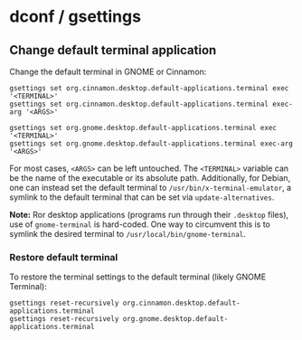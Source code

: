 # dconf / gsettings

## Change default terminal application

Change the default terminal in GNOME or Cinnamon:
```
gsettings set org.cinnamon.desktop.default-applications.terminal exec '<TERMINAL>'
gsettings set org.cinnamon.desktop.default-applications.terminal exec-arg '<ARGS>'
```

```
gsettings set org.gnome.desktop.default-applications.terminal exec '<TERMINAL>'
gsettings set org.gnome.desktop.default-applications.terminal exec-arg '<ARGS>'
```

For most cases, `<ARGS>` can be left untouched. The `<TERMINAL>` variable can
be the name of the executable or its absolute path. Additionally, for Debian,
one can instead set the default terminal to `/usr/bin/x-terminal-emulator`, a
symlink to the default terminal that can be set via `update-alternatives`.

**Note:** Ror desktop applications (programs run through their `.desktop`
files), use of `gnome-terminal` is hard-coded. One way to circumvent this is to
symlink the desired terminal to `/usr/local/bin/gnome-terminal`.

### Restore default terminal

To restore the terminal settings to the default terminal (likely GNOME
Terminal):
```
gsettings reset-recursively org.cinnamon.desktop.default-applications.terminal
gsettings reset-recursively org.gnome.desktop.default-applications.terminal
```
